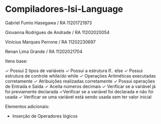 # Compiladores-Isi-Language
Gabriel Fumio Hasegawa / RA 11201721973

Giovanna Rodrigues de Andrade / RA 11202020054

Vinícius Marques Perrone / RA 11202230697

Renan Lima Grande / RA 11202021704

Itens base:

  ✓ Possui 2 tipos de variáveis
  ✓ Possui a estrutura If.. else
  ✓ Possui estrutura de controle while/do while
  ✓ Operações Aritméticas executadas corretamente
  ✓ Atribuições realizadas corretamente
  ✓ Possui operações de Entrada e Saída
  ✓ Aceita números decimais
  ✓ Verificar se a variável já foi previamente declarada
  ✓Verificar se a variável foi declarada e não foi usada
  ✓ Verificar se uma variável está sendo usada sem ter valor inicial
  
Elementos adicionais:

  - Inserção de Operadores lógicos
